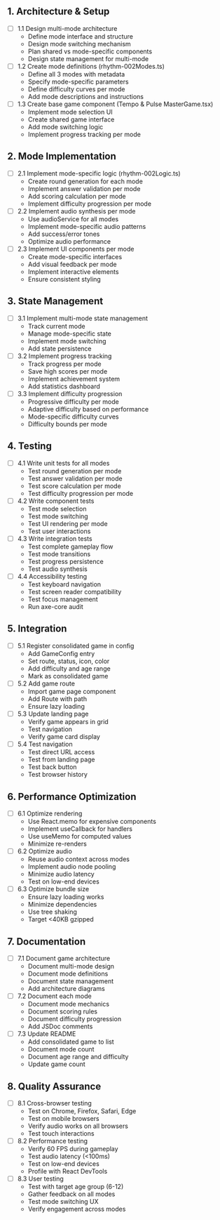 ## 1. Architecture & Setup
- [ ] 1.1 Design multi-mode architecture
  - Define mode interface and structure
  - Design mode switching mechanism
  - Plan shared vs mode-specific components
  - Design state management for multi-mode
- [ ] 1.2 Create mode definitions (rhythm-002Modes.ts)
  - Define all 3 modes with metadata
  - Specify mode-specific parameters
  - Define difficulty curves per mode
  - Add mode descriptions and instructions
- [ ] 1.3 Create base game component (Tempo & Pulse MasterGame.tsx)
  - Implement mode selection UI
  - Create shared game interface
  - Add mode switching logic
  - Implement progress tracking per mode

## 2. Mode Implementation
- [ ] 2.1 Implement mode-specific logic (rhythm-002Logic.ts)
  - Create round generation for each mode
  - Implement answer validation per mode
  - Add scoring calculation per mode
  - Implement difficulty progression per mode
- [ ] 2.2 Implement audio synthesis per mode
  - Use audioService for all modes
  - Implement mode-specific audio patterns
  - Add success/error tones
  - Optimize audio performance
- [ ] 2.3 Implement UI components per mode
  - Create mode-specific interfaces
  - Add visual feedback per mode
  - Implement interactive elements
  - Ensure consistent styling

## 3. State Management
- [ ] 3.1 Implement multi-mode state management
  - Track current mode
  - Manage mode-specific state
  - Implement mode switching
  - Add state persistence
- [ ] 3.2 Implement progress tracking
  - Track progress per mode
  - Save high scores per mode
  - Implement achievement system
  - Add statistics dashboard
- [ ] 3.3 Implement difficulty progression
  - Progressive difficulty per mode
  - Adaptive difficulty based on performance
  - Mode-specific difficulty curves
  - Difficulty bounds per mode

## 4. Testing
- [ ] 4.1 Write unit tests for all modes
  - Test round generation per mode
  - Test answer validation per mode
  - Test score calculation per mode
  - Test difficulty progression per mode
- [ ] 4.2 Write component tests
  - Test mode selection
  - Test mode switching
  - Test UI rendering per mode
  - Test user interactions
- [ ] 4.3 Write integration tests
  - Test complete gameplay flow
  - Test mode transitions
  - Test progress persistence
  - Test audio synthesis
- [ ] 4.4 Accessibility testing
  - Test keyboard navigation
  - Test screen reader compatibility
  - Test focus management
  - Run axe-core audit

## 5. Integration
- [ ] 5.1 Register consolidated game in config
  - Add GameConfig entry
  - Set route, status, icon, color
  - Add difficulty and age range
  - Mark as consolidated game
- [ ] 5.2 Add game route
  - Import game page component
  - Add Route with path
  - Ensure lazy loading
- [ ] 5.3 Update landing page
  - Verify game appears in grid
  - Test navigation
  - Verify game card display
- [ ] 5.4 Test navigation
  - Test direct URL access
  - Test from landing page
  - Test back button
  - Test browser history

## 6. Performance Optimization
- [ ] 6.1 Optimize rendering
  - Use React.memo for expensive components
  - Implement useCallback for handlers
  - Use useMemo for computed values
  - Minimize re-renders
- [ ] 6.2 Optimize audio
  - Reuse audio context across modes
  - Implement audio node pooling
  - Minimize audio latency
  - Test on low-end devices
- [ ] 6.3 Optimize bundle size
  - Ensure lazy loading works
  - Minimize dependencies
  - Use tree shaking
  - Target <40KB gzipped

## 7. Documentation
- [ ] 7.1 Document game architecture
  - Document multi-mode design
  - Document mode definitions
  - Document state management
  - Add architecture diagrams
- [ ] 7.2 Document each mode
  - Document mode mechanics
  - Document scoring rules
  - Document difficulty progression
  - Add JSDoc comments
- [ ] 7.3 Update README
  - Add consolidated game to list
  - Document mode count
  - Document age range and difficulty
  - Update game count

## 8. Quality Assurance
- [ ] 8.1 Cross-browser testing
  - Test on Chrome, Firefox, Safari, Edge
  - Test on mobile browsers
  - Verify audio works on all browsers
  - Test touch interactions
- [ ] 8.2 Performance testing
  - Verify 60 FPS during gameplay
  - Test audio latency (<100ms)
  - Test on low-end devices
  - Profile with React DevTools
- [ ] 8.3 User testing
  - Test with target age group (6-12)
  - Gather feedback on all modes
  - Test mode switching UX
  - Verify engagement across modes
